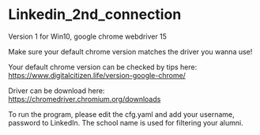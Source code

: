 # Linkedin_2nd_connection
Version 1 for Win10, google chrome webdriver 15

Make sure your default chrome version matches the driver you wanna use!

Your default chrome version can be checked by tips here: https://www.digitalcitizen.life/version-google-chrome/

Driver can be download here: https://chromedriver.chromium.org/downloads

To run the program, please edit the cfg.yaml and add your username, password to LinkedIn. The school name is used for filtering your alumni.
